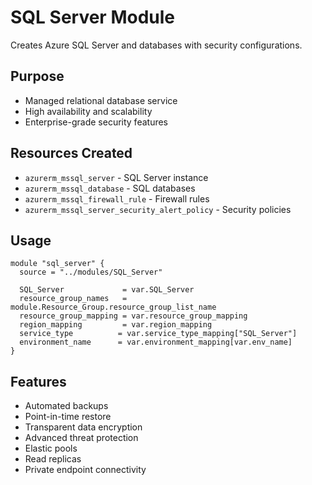 # SQL Server Module

Creates Azure SQL Server and databases with security configurations.

## Purpose
- Managed relational database service
- High availability and scalability
- Enterprise-grade security features

## Resources Created
- `azurerm_mssql_server` - SQL Server instance
- `azurerm_mssql_database` - SQL databases
- `azurerm_mssql_firewall_rule` - Firewall rules
- `azurerm_mssql_server_security_alert_policy` - Security policies

## Usage
```hcl
module "sql_server" {
  source = "../modules/SQL_Server"
  
  SQL_Server             = var.SQL_Server
  resource_group_names   = module.Resource_Group.resource_group_list_name
  resource_group_mapping = var.resource_group_mapping
  region_mapping         = var.region_mapping
  service_type          = var.service_type_mapping["SQL_Server"]
  environment_name      = var.environment_mapping[var.env_name]
}
```

## Features
- Automated backups
- Point-in-time restore
- Transparent data encryption
- Advanced threat protection
- Elastic pools
- Read replicas
- Private endpoint connectivity
